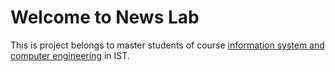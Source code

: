 <h1>Welcome to News Lab</h1>
<p>This is project belongs to master students of course 
  <a href="https://fenix.tecnico.ulisboa.pt/cursos/meic-a">information system and computer engineering</a>
  in IST.
</p>
